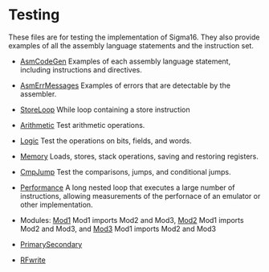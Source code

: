 # Testing

These files are for testing the implementation of Sigma16.  They also
provide examples of all the assembly language statements and the
instruction set.

* [AsmCodeGen](AsmCodeGen.asm.txt) Examples of each assembly language
  statement, including instructions and directives.

* [AsmErrMessages](AsmErrMessages.asm.txt) Examples of errors that are
  detectable by the assembler.

* [StoreLoop](StoreLoop.asm.txt) While loop containing a store instruction

* [Arithmetic](Arithmetic.asm.txt) Test arithmetic operations.

* [Logic](Logic.asm.txt) Test the operations on bits, fields, and
  words.

* [Memory](Memory.asm.txt)  Loads, stores, stack operations, saving
  and restoring registers.

* [CmpJump](CmpJump.asm.txt) Test the comparisons, jumps, and
  conditional jumps.

* [Performance](Performance.asm.txt) A long nested loop that executes
  a large number of instructions, allowing measurements of the
  perfornace of an emulator or other implementation.

* Modules: [Mod1](Mod1.asm.txt) Mod1 imports Mod2 and Mod3,
  [Mod2](Mod2.asm.txt) Mod1 imports Mod2 and Mod3, and
  [Mod3](Mod3.asm.txt) Mod1 imports Mod2 and Mod3

* [PrimarySecondary](PrimarySecondary.asm.txt)

* [RFwrite](RFwrite.asm.txt)




